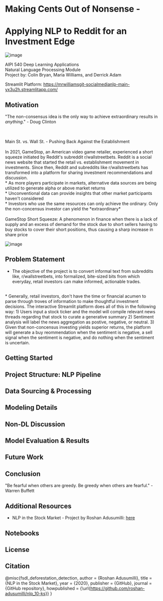 # Making Cents Out of Nonsense -
# Applying NLP to Reddit for an Investment Edge
 ![image](https://user-images.githubusercontent.com/78511177/176003905-7eed8447-4bd7-43d5-98d0-ed475fe48a73.png)

AIPI 540 Deep Learning Applications
<br> Natural Language Processing Module
<br> Project by: Colin Bryan, Maria Williams, and Derrick Adam

Streamlit Platform: https://mrwilliamsgit-socialmedianlp-main-yx3u2h.streamlitapp.com/

Motivation
----------
"The non-consensus idea is the only way to achieve extraordinary results in *anything*." - Doug Clinton

<br> 
<br>
Main St. vs. Wall St. - Pushing Back Against the Establishment 


<br>
<br> In 2021, GameStop, an American video game retailer, experienced a short squeeze initiated by Reddit's subreddit r/wallstreetbets. Reddit is a social news website that started the retail vs. establishment movement in investments. Since then, Reddit and subreddits like r/wallstreetbets has transformed into a platform for sharing investment recommendations and discussion. 

<br>
* As more players participate in markets, alternative data sources are being utilized to generate alpha or above market returns
<br>
* Unconventional data can provide insights that other market participants haven't considered
<br>
* Investors who use the same resources can only achieve the ordinary. Only the non-concensus investor can yield the *extraordinary* 

<br>
<br>
GameStop Short Squeeze: A phenomenon in finance when there is a lack of supply and an excess of demand for the stock due to short sellers having to buy stocks to cover their short positions, thus causing a sharp increase in share price
<br>

![image](https://www.google.com/imgres?imgurl%3Dhttps%3A%2F%2Fimages.mktw.net%2Fim-290050%3Fwidth%3D700%26height%3D395%26imgrefurl%3Dhttps%3A%2F%2Fwww.marketwatch.com%2Fstory%2Fgamestop-stock-more-than-doubles-to-record-high-then-loses-it-all-in-another-volatile-day-of-trading-11611600212%26tbnid%3DbUJzFqzPTnf97M%26vet%3D12ahUKEwjQvNGr0vP4AhVO2lMKHR5pB9gQMygGegUIARCqAQ..i%26docid%3DXQIkaaanM0jthM%26w%3D700%26h%3D395%26q%3Dgamestop%20stock%20rise%26ved%3D2ahUKEwjQvNGr0vP4AhVO2lMKHR5pB9gQMygGegUIARCqAQ)

Problem Statement
-----------------
* The objective of the project is to convert informal text from subreddits like, r/wallstreetbets, into formalized, bite-sized bits from which everyday, retail investors can make informed, actionable trades. 
<br>
* Generally, retail investors, don't have the time or financial acumen to parse through troves of information to make thoughtful investment decisions. The interactive Streamlit platform does all of this in the following way:
    1) Users input a stock ticker and the model will compile relevant news threads regarding that stock to curate a generative summary
    2) Sentiment analysis will label the news aggregation as postive, negative, or neutral. 
    3) Given that non-concensus investing yields superior returns, the platform will generate a buy reommendation when the sentiment is      negative, a sell signal when the sentiment is negative, and do nothing when the sentiment is uncertain. 

Getting Started
---------------

Project Structure: NLP Pipeline
-----------------

Data Sourcing & Processing
--------------------------

Modeling Details
----------------

Non-DL Discussion
---------------

Model Evaluation & Results
----------------------------

Future Work
------------

Conclusion
----------
"Be fearful when others are greedy. Be greedy when others are fearful." - Warren Buffett

Additional Resources
--------------------
* NLP in the Stock Market - Project by Roshan Adusumilli: [here](https://towardsdatascience.com/nlp-in-the-stock-market-8760d062eb92#:~:text=Machine%20learning%20models%20implemented%20in,forms%20to%20forecast%20stock%20movements.)

Notebooks
---------

License
-------

Citation
--------
@misc{fsdl_deforestation_detection,
  author = {Roshan Adusumilli},
  title = {NLP in the Stock Market},
  year = {2020},
  publisher = {GitHub},
  journal = {GitHub repository},
  howpublished = {\url{https://github.com/roshan-adusumilli/nlp_10-ks}}
}
